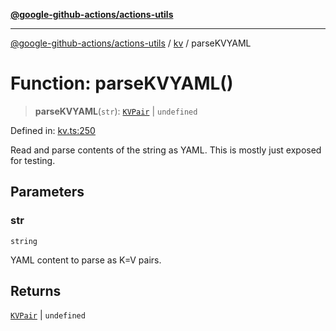 [**@google-github-actions/actions-utils**](../../README.md)

***

[@google-github-actions/actions-utils](../../modules.md) / [kv](../README.md) / parseKVYAML

# Function: parseKVYAML()

> **parseKVYAML**(`str`): [`KVPair`](../type-aliases/KVPair.md) \| `undefined`

Defined in: [kv.ts:250](https://github.com/google-github-actions/actions-utils/blob/main/src/kv.ts#L250)

Read and parse contents of the string as YAML. This is mostly just exposed
for testing.

## Parameters

### str

`string`

YAML content to parse as K=V pairs.

## Returns

[`KVPair`](../type-aliases/KVPair.md) \| `undefined`

